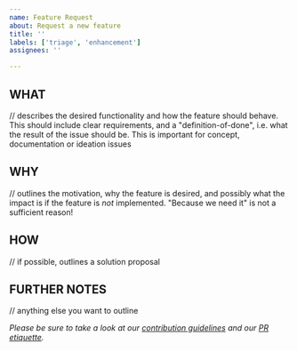 ```yaml
---
name: Feature Request
about: Request a new feature
title: ''
labels: ['triage', 'enhancement']
assignees: ''

---
```


## WHAT

// describes the desired functionality and how the feature should behave. This should include clear requirements, and a "definition-of-done", i.e. what the result of the issue should be. This is important for concept, documentation or ideation issues

## WHY
// outlines the motivation, why the feature is desired, and possibly what the impact is if the feature is _not_
implemented. "Because we need it" is not a sufficient reason!

## HOW

// if possible, outlines a solution proposal

## FURTHER NOTES

// anything else you want to outline

_Please be sure to take a look at
our [contribution guidelines](https://github.com/eclipse-tractusx/tractusx-edc/blob/main/CONTRIBUTING.md) and
our [PR etiquette](https://github.com/eclipse-tractusx/tractusx-edc/blob/main/pr_etiquette.md)._